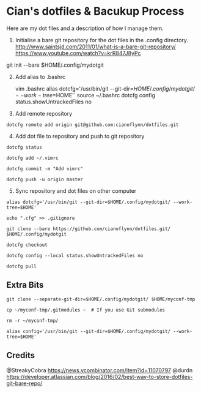# Cian's dotfiles & Bacukup Process
Here are my dot files and a description of how I manage them.


1. Initialise a bare git repository for the dot files in the .config directory.
  http://www.saintsjd.com/2011/01/what-is-a-bare-git-repository/
  https://www.youtube.com/watch?v=krR847J8yPc

git init --bare $HOME/.config/mydotgit
	

2. Add alias to .bashrc

	vim .bashrc
	alias dotcfg='/usr/bin/git --git-dir=$HOME/.config/mydotgit/ --work-tree=$HOME'`
	source ~/.bashrc
	dotcfg config status.showUntrackedFiles no

3. Add remote repository

 `dotcfg remote add origin git@github.com:cianoflynn/dotfiles.git`

4. Add dot file to repository and push to git repository

`dotcfg status`

`dotcfg add ~/.vimrc`

`dotcfg commit -m "Add vimrc"`

`dotcfg push -u origin master`
    
    
5. Sync repository and dot files on other computer

 `alias dotcfg='/usr/bin/git --git-dir=$HOME/.config/mydotgit/ --work-tree=$HOME'`
 
 `echo ".cfg" >> .gitignore`
 
 `git clone --bare https://github.com/cianoflynn/dotfiles.git/ $HOME/.config/mydotgit`
 
 `dotcfg checkout`
 
 `dotcfg config --local status.showUntrackedFiles no`
 
 `dotcfg pull`

## Extra Bits
 `git clone --separate-git-dir=$HOME/.config/mydotgit/ $HOME/myconf-tmp`
 
 `cp ~/myconf-tmp/.gitmodules ~  # If you use Git submodules`
 
 `rm -r ~/myconf-tmp/`
 
 `alias config='/usr/bin/git --git-dir=$HOME/.config/mydotgit/ --work-tree=$HOME'`
 
## Credits
  @StreakyCobra https://news.ycombinator.com/item?id=11070797
  @durdn https://developer.atlassian.com/blog/2016/02/best-way-to-store-dotfiles-git-bare-repo/
